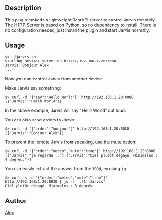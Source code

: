 <!---
IMPORTANT
=========
This README.md is displayed in the WebStore as well as within Jarvis app
Please do not change the structure of this file
Fill-in Description, Usage & Author sections
Make sure to rename the [en] folder into the language code your plugin is written in (ex: fr, es, de, it...)
For multi-language plugin:
- clone the language directory and translate commands/functions.sh
- optionally write the Description / Usage sections in several languages
-->
## Description
This plugin embeds a lightweight RestAPI server to control Jarvis remotely.
The HTTP Server is based on Python, so no dependency to install.
There is no configuration needed, just install the plugin and start Jarvis normally.

## Usage
```
$> ./jarvis.sh
Starting RestAPI server on http://192.168.1.20:8080
Jarvis: Bonjour Alex
...
```
Now you can control Jarvis from another device.

Make Jarvis say something:
```
$> curl -d '{"say":"Hello World"}' http://192.168.1.20:8080
[{"Jarvis":"Hello World"}]
```
In the above example, Jarvis will say "Hello World" out loud.

You can also send orders to Jarvis:
```
$> curl -d '{"order":"bonjour"}' http://192.168.1.20:8080
[{"Jarvis":"Bonjour Alex"}]
```
To prevent the remote Jarvis from speaking, use the mute option:
```
$> curl -d '{"order":"meteo","mute":"true"}' http://192.168.1.20:8080
[{"Jarvis":"je regarde..."},{"Jarvis":"Ciel plutôt dégagé. Minimales : 4 degrés."}]
```
You can easily extract the answer from the `JSON`, ex using `jq`:
```
$> curl -s -d '{"order":"meteo","mute":"true"}' http://192.168.1.20:8080 | jq -r '.[1].Jarvis'
Ciel plutôt dégagé. Minimales : 3 degrés.
```

## Author
[Alex](https://github.com/alexylem)

